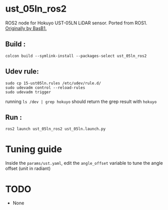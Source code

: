 # ust_05ln_ros2

ROS2 node for Hokuyo UST-05LN LiDAR sensor.
Ported from ROS1. [Originally by BasB1.](https://github.com/BasB1/hokuyo_ust/tree/master)

Build :
-
```colcon build --symlink-install --packages-select ust_05ln_ros2```

Udev rule:
-
```
sudo cp 15-ust05ln.rules /etc/udev/rule.d/
sudo udevadm control --reload-rules
sudo udevadm trigger
```
running ```ls /dev | grep hokuyo``` should return the grep result with ```hokuyo```  

Run :
-
```ros2 launch ust_05ln_ros2 ust_05ln.launch.py```

# Tuning guide
Inside the ```params/ust.yaml```, edit the ```angle_offset``` variable to tune the angle offset (unit in radiant)

# TODO
- None
